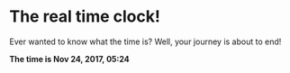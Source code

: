 # The real time clock!

Ever wanted to know what the time is? Well, your journey is about to end!

**The time is Nov 24, 2017, 05:24**